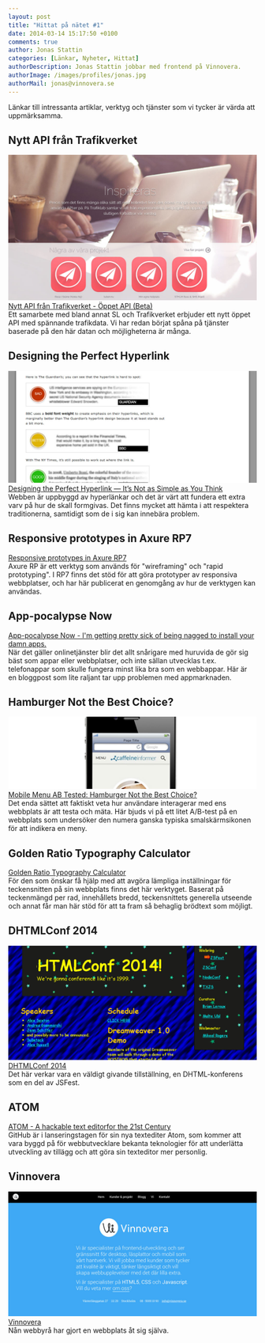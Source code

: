 ```yaml
---
layout: post
title: "Hittat på nätet #1"
date: 2014-03-14 15:17:50 +0100
comments: true
author: Jonas Stattin
categories: [Länkar, Nyheter, Hittat]
authorDescription: Jonas Stattin jobbar med frontend på Vinnovera.
authorImage: /images/profiles/jonas.jpg
authorMail: jonas@vinnovera.se
---
```


Länkar till intressanta artiklar, verktyg och tjänster som vi tycker är värda att uppmärksamma. 
<!--more-->
## Nytt API från Trafikverket
![TrafikAPI](/images/content/posts/hittat-pa-natet-number-1/trafikapi.jpg)
[Nytt API från Trafikverket - Öppet API (Beta)](http://www.trafiklab.se/)  
Ett samarbete med bland annat SL och Trafikverket erbjuder ett nytt öppet API med spännande trafikdata. Vi har redan börjat spåna på tjänster baserade på den här datan och möjligheterna är många.  

## Designing the Perfect Hyperlink
![Hyperlinks](/images/content/posts/hittat-pa-natet-number-1/hyperlinks.jpg)
[Designing the Perfect Hyperlink — It’s Not as Simple as You Think](http://sixrevisions.com/usability/hyperlink-design/)  
Webben är uppbyggd av hyperlänkar och det är värt att fundera ett extra varv på hur de skall formgivas. Det finns mycket att hämta i att respektera traditionerna, samtidigt som de i sig kan innebära problem.  

## Responsive prototypes in Axure RP7
[Responsive prototypes in Axure RP7](http://uxdesign.smashingmagazine.com/2014/02/26/creating-responsive-prototypes-adaptive-views-axure-rp-7/)  
Axure RP är ett verktyg som används för "wireframing" och "rapid prototyping". I RP7 finns det stöd för att göra prototyper av responsiva webbplatser, och har här publicerat en genomgång av hur de verktygen kan användas.  

## App-pocalypse Now
[App-pocalypse Now - I'm getting pretty sick of being nagged to install your damn apps.](http://blog.codinghorror.com/app-pocalypse-now/)  
När det gäller onlinetjänster blir det allt snårigare med huruvida de gör sig bäst som appar eller webbplatser, och inte sällan utvecklas t.ex. telefonappar som skulle fungera minst lika bra som en webbappar. Här är en bloggpost som lite raljant tar upp problemen med appmarknaden.  

## Hamburger Not the Best Choice?
![BurgerIcon](/images/content/posts/hittat-pa-natet-number-1/icontest.jpg)
[Mobile Menu AB Tested: Hamburger Not the Best Choice?](http://exisweb.net/mobile-menu-abtest)  
Det enda sättet att faktiskt veta hur användare interagerar med ens webbplats är att testa och mäta. Här bjuds vi på ett litet A/B-test på en webbplats som undersöker den numera ganska typiska smalskärmsikonen för att indikera en meny.  

## Golden Ratio Typography Calculator
[Golden Ratio Typography Calculator](http://www.pearsonified.com/typography/)  
För den som önskar få hjälp med att avgöra lämpliga inställningar för teckensnitten på sin webbplats finns det här verktyget. Baserat på teckenmängd per rad, innehållets bredd, teckensnittets generella utseende och annat får man här stöd för att ta fram så behaglig brödtext som möjligt.  

## DHTMLConf 2014
![DHTMLConf](/images/content/posts/hittat-pa-natet-number-1/dhtmlconf.jpg)
[DHTMLConf 2014](http://dhtmlconf.com/)  
Det här verkar vara en väldigt givande tillställning, en DHTML-konferens som en del av JSFest.  

## ATOM
[ATOM - A hackable text editorfor the 21st Century](http://atom.io/)  
GitHub är i lanseringstagen för sin nya textediter Atom, som kommer att vara byggd på för webbutvecklare bekanta teknologier för att underlätta utveckling av tillägg och att göra sin texteditor mer personlig.  

## Vinnovera
![DHTMLConf](/images/content/posts/hittat-pa-natet-number-1/vinnovera.jpg)
[Vinnovera](http://www.vinnovera.se/)  
Nån webbyrå har gjort en webbplats åt sig själva. 